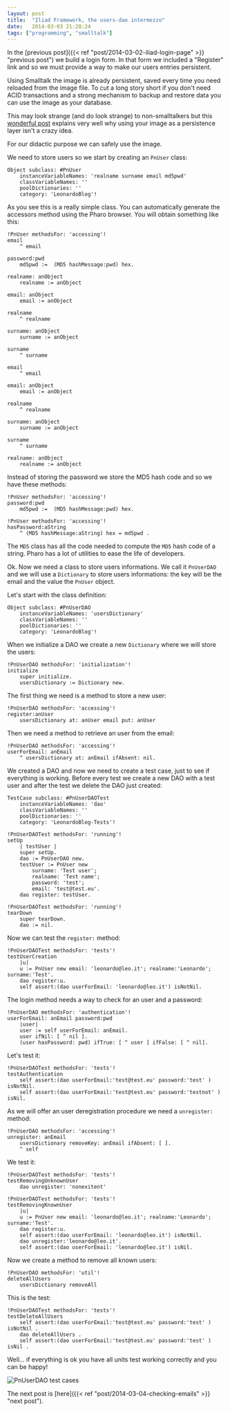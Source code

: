 ```yaml
---
layout: post
title:  "Iliad Framework, the users-dao intermezzo"
date:   2014-03-03 21:28:24
tags: ["programming", "smalltalk"]
---
```


In the [previous post]({{< ref "post/2014-03-02-iliad-login-page" >}} "previous post") we build a login form. In that
form we included a "Register" link and so we must provide a way
to make our users entries persistent.

Using Smalltalk the image is already persistent, saved every time you
need reloaded from the image file. To cut a long story short if you
don't need ACID transactions and a strong mechanism to backup and
restore data you can use the image as your database.

<!--more-->

This may look strange (and do look strange) to non-smalltalkers but
this [wonderful post](http://onsmalltalk.com/simple-image-based-persistence-in-squeak/) explains very well why
using your image as a persistence layer isn't a crazy idea.

For our didactic purpose we can safely use the image.

We need to store users so we start by creating an `PnUser` class:

```smalltalk
Object subclass: #PnUser
	instanceVariableNames: 'realname surname email md5pwd'
	classVariableNames: ''
	poolDictionaries: ''
	category: 'LeonardoBlog'!
```

As you see this is a really simple class. You can automatically
generate the accessors method using the Pharo browser. You will obtain
something like this:

```smalltalk
!PnUser methodsFor: 'accessing'!
email
	^ email

password:pwd
	md5pwd :=  (MD5 hashMessage:pwd) hex.

realname: anObject
	realname := anObject

email: anObject
	email := anObject

realname
	^ realname

surname: anObject
	surname := anObject

surname
	^ surname

email
	^ email

email: anObject
	email := anObject

realname
	^ realname

surname: anObject
	surname := anObject

surname
	^ surname

realname: anObject
	realname := anObject
```

Instead of storing the password we store the MD5 hash code and so we
have these methods:

```smalltalk
!PnUser methodsFor: 'accessing'!
password:pwd
	md5pwd :=  (MD5 hashMessage:pwd) hex.

!PnUser methodsFor: 'accessing'!
hasPassword:aString
	^ (MD5 hashMessage:aString) hex = md5pwd .
```

The `MD5` class has all the code needed to compute the `MD5` hash code
of a string. Pharo has a lot of utilities to ease the life of
developers.

Ok. Now we need a class to store users informations. We call it
`PnUserDAO` and we will use a `Dictionary` to store users
informations: the key will be the email and the value the `PnUser`
object.

Let's start with the class definition:

```smalltalk
Object subclass: #PnUserDAO
	instanceVariableNames: 'usersDictionary'
	classVariableNames: ''
	poolDictionaries: ''
	category: 'LeonardoBlog'!
```

When we initialize a DAO we create a new `Dictionary` where we will
store the users:

```smalltalk
!PnUserDAO methodsFor: 'initialization'!
initialize
	super initialize.
	usersDictionary := Dictionary new.
```

The first thing we need is a method to store a new user:

```smalltalk
!PnUserDAO methodsFor: 'accessing'!
register:anUser
	usersDictionary at: anUser email put: anUser
```

Then we need a method to retrieve an user from the email:

```smalltalk
!PnUserDAO methodsFor: 'accessing'!
userForEmail: anEmail
	^ usersDictionary at: anEmail ifAbsent: nil.
```

We created a DAO and now we need to create a test case, just to see if
everything is working. Before every test we create a new DAO with a
test user and after the test we delete the DAO just created:

```smalltalk
TestCase subclass: #PnUserDAOTest
	instanceVariableNames: 'dao'
	classVariableNames: ''
	poolDictionaries: ''
	category: 'LeonardoBlog-Tests'!

!PnUserDAOTest methodsFor: 'running'!
setUp
	| testUser |
	super setUp.
	dao := PnUserDAO new.
	testUser := PnUser new
		surname: 'Test user';
		realname: 'Test name';
		password: 'test';
		email: 'test@test.eu'.
	dao register: testUser.

!PnUserDAOTest methodsFor: 'running'!
tearDown
	super tearDown.
	dao := nil.
```

Now we can test the `register:` method:

```smalltalk
!PnUserDAOTest methodsFor: 'tests'!
testUserCreation
	|u|
	u := PnUser new email: 'leonardo@leo.it'; realname:'Leonardo'; surname:'Test'.
	dao register:u.
	self assert:(dao userForEmail: 'leonardo@leo.it') isNotNil.
```

The login method needs a way to check for an user and a password:

```smalltalk
!PnUserDAO methodsFor: 'authentication'!
userForEmail: anEmail password:pwd
	|user|
	user := self userForEmail: anEmail.
	user ifNil: [ ^ nil ].
	(user hasPassword: pwd) ifTrue: [ ^ user ] ifFalse: [ ^ nil].
```

Let's test it:

```smalltalk
!PnUserDAOTest methodsFor: 'tests'!
testAuthentication
	self assert:(dao userForEmail:'test@test.eu' password:'test' ) isNotNil.
	self assert:(dao userForEmail:'test@test.eu' password:'testnot' ) isNil.
```

As we will offer an user deregistration procedure we need a
`unregister:` method:
 
```smalltalk
!PnUserDAO methodsFor: 'accessing'!
unregister: anEmail
	usersDictionary removeKey: anEmail ifAbsent: [ ].
	^ self
```

We test it:

```smalltalk
!PnUserDAOTest methodsFor: 'tests'!
testRemovingUnknownUser
	dao unregister: 'nonexitent'

!PnUserDAOTest methodsFor: 'tests'!
testRemovingKnownUser
	|u|
	u := PnUser new email: 'leonardo@leo.it'; realname:'Leonardo'; surname:'Test'.
	dao register:u.
	self assert:(dao userForEmail: 'leonardo@leo.it') isNotNil.
	dao unregister:'leonardo@leo.it'.
	self assert:(dao userForEmail: 'leonardo@leo.it') isNil.
```

Now we create a method to remove all known users:

```smalltalk
!PnUserDAO methodsFor: 'util'!
deleteAllUsers
	usersDictionary removeAll
```

This is the test:

```smalltalk
!PnUserDAOTest methodsFor: 'tests'!
testDeleteAllUsers
	self assert:(dao userForEmail:'test@test.eu' password:'test' ) isNotNil .
	dao deleteAllUsers .
	self assert:(dao userForEmail:'test@test.eu' password:'test' ) isNil .
```

Well... if everything is ok you have all units test working correctly
and you can be happy!

![PnUserDAO test cases](/images/pnotes-user-dao-tests.png)

The next post is [here]({{< ref "post/2014-03-04-checking-emails" >}} "next post").

